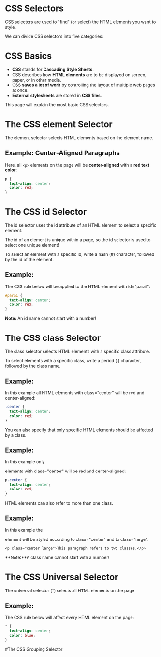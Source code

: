 # CSS Selectors

CSS selectors are used to "find" (or select) the HTML elements you want to style.

We can divide CSS selectors into five categories:
# CSS Basics

- **CSS** stands for **Cascading Style Sheets**.
- CSS describes how **HTML elements** are to be displayed on screen, paper, or in other media.
- CSS **saves a lot of work** by controlling the layout of multiple web pages at once.
- **External stylesheets** are stored in **CSS files**.

This page will explain the most basic CSS selectors.

# The CSS element Selector

The element selector selects HTML elements based on the element name.

## Example: Center-Aligned Paragraphs

Here, all `<p>` elements on the page will be **center-aligned** with a **red text color**:

```css
p {
  text-align: center;
  color: red;
}
 ```

# The CSS id Selector
The id selector uses the id attribute of an HTML element to select a specific element.

The id of an element is unique within a page, so the id selector is used to select one unique element!

To select an element with a specific id, write a hash (#) character, followed by the id of the element.

 ## Example:
The CSS rule below will be applied to the HTML element with id="para1": 

```css
#para1 {
  text-align: center;
  color: red;
}
```

**Note:** An id name cannot start with a number!

# The CSS class Selector
 The class selector selects HTML elements with a specific class attribute.

To select elements with a specific class, write a period (.) character, followed by the class name.

## Example:
In this example all HTML elements with class="center" will be red and center-aligned: 
```css
.center {
  text-align: center;
  color: red;
}
```
You can also specify that only specific HTML elements should 
be affected by a class.

## Example:
In this example only <p> elements with class="center" will be red and center-aligned: 
```css
p.center {
  text-align: center;
  color: red;
}
```
HTML elements can also refer to more than one class.

## Example:
In this example the <p> element will be styled according to class="center" and to class="large": 

```css
<p class="center large">This paragraph refers to two classes.</p>
```
**Note:**A class name cannot start with a number!

# The CSS Universal Selector

The universal selector (*) selects all HTML elements on the page

## Example:
The CSS rule below will affect every HTML element on the page:
```css
* {
  text-align: center;
  color: blue;
}
```

#The CSS Grouping Selector

